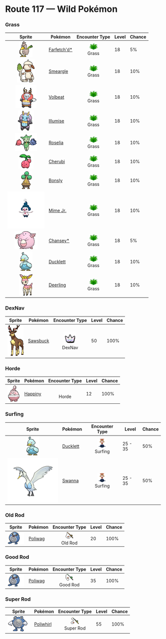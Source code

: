 # Route 117 — Wild Pokémon

### Grass

| Sprite | Pokémon | Encounter Type | Level | Chance |
|:------:|---------|:--------------:|-------|--------|
| ![Farfetch'd*](../../assets/sprites/farfetchd/front.gif "Farfetch'd*: Farfetch’d is always seen with a stalk from a plant of some sort. Apparently, there are good stalks and bad stalks. This Pokémon has been known to fight with others over stalks.") | [Farfetch'd*](../../pokemon/farfetchd.md/) | ![Grass](../../assets/encounter_types/grass.png "Grass")<br>Grass | 18 | 5% |
| ![Smeargle](../../assets/sprites/smeargle/front.gif "Smeargle: Smeargle marks the boundaries of its territory using a body fluid that leaks out from the tip of its tail. Over 5,000 different marks left by this Pokémon have been found.") | [Smeargle](../../pokemon/smeargle.md/) | ![Grass](../../assets/encounter_types/grass.png "Grass")<br>Grass | 18 | 10% |
| ![Volbeat](../../assets/sprites/volbeat/front.gif "Volbeat: Volbeat’s tail glows like a lightbulb. With other Volbeat, it uses its tail to draw geometric shapes in the night sky. This Pokémon loves the sweet aroma given off by Illumise.") | [Volbeat](../../pokemon/volbeat.md/) | ![Grass](../../assets/encounter_types/grass.png "Grass")<br>Grass | 18 | 10% |
| ![Illumise](../../assets/sprites/illumise/front.gif "Illumise: Illumise leads a flight of illuminated Volbeat to draw signs in the night sky. This Pokémon is said to earn greater respect from its peers by composing more complex designs in the sky.") | [Illumise](../../pokemon/illumise.md/) | ![Grass](../../assets/encounter_types/grass.png "Grass")<br>Grass | 18 | 10% |
| ![Roselia](../../assets/sprites/roselia/front.gif "Roselia: On extremely rare occasions, a Roselia is said to appear with its flowers in unusual colors. The thorns on this Pokémon’s head contain a vicious poison.") | [Roselia](../../pokemon/roselia.md/) | ![Grass](../../assets/encounter_types/grass.png "Grass")<br>Grass | 18 | 10% |
| ![Cherubi](../../assets/sprites/cherubi/front.gif "Cherubi: It evolves by sucking the energy out of the small ball where it had been storing nutrients.") | [Cherubi](../../pokemon/cherubi.md/) | ![Grass](../../assets/encounter_types/grass.png "Grass")<br>Grass | 18 | 10% |
| ![Bonsly](../../assets/sprites/bonsly/front.gif "Bonsly: It prefers an arid atmosphere. It leaks water that looks like tears when adjusting its moisture level.") | [Bonsly](../../pokemon/bonsly.md/) | ![Grass](../../assets/encounter_types/grass.png "Grass")<br>Grass | 18 | 10% |
| ![Mime Jr.](../../assets/sprites/mime-jr/front.png "Mime Jr.: It habitually mimics foes. Once mimicked, the foe cannot take its eyes off this Pokémon.") | [Mime Jr.](../../pokemon/mime-jr.md/) | ![Grass](../../assets/encounter_types/grass.png "Grass")<br>Grass | 18 | 10% |
| ![Chansey*](../../assets/sprites/chansey/front.gif "Chansey*: Chansey lays nutritionally excellent eggs on an everyday basis. The eggs are so delicious, they are easily and eagerly devoured by even those people who have lost their appetite.") | [Chansey*](../../pokemon/chansey.md/) | ![Grass](../../assets/encounter_types/grass.png "Grass")<br>Grass | 18 | 5% |
| ![Ducklett](../../assets/sprites/ducklett/front.gif "Ducklett: They are better at swimming than flying, and they happily eat their favorite food, peat moss, as they dive underwater.") | [Ducklett](../../pokemon/ducklett.md/) | ![Grass](../../assets/encounter_types/grass.png "Grass")<br>Grass | 18 | 10% |
| ![Deerling](../../assets/sprites/deerling/front.gif "Deerling: The turning of the seasons changes the color and scent of this Pokémon’s fur. People use it to mark the seasons.") | [Deerling](../../pokemon/deerling.md/) | ![Grass](../../assets/encounter_types/grass.png "Grass")<br>Grass | 18 | 10% |

### DexNav

| Sprite | Pokémon | Encounter Type | Level | Chance |
|:------:|---------|:--------------:|-------|--------|
| ![Sawsbuck](../../assets/sprites/sawsbuck/front.gif "Sawsbuck: They migrate according to the seasons, so some people call Sawsbuck the harbingers of spring.") | [Sawsbuck](../../pokemon/sawsbuck.md/) | ![DexNav](../../assets/encounter_types/dexnav.png "DexNav")<br>DexNav | 50 | 100% |

### Horde

| Sprite | Pokémon | Encounter Type | Level | Chance |
|:------:|---------|:--------------:|-------|--------|
| ![Happiny](../../assets/sprites/happiny/front.gif "Happiny: It carefully carries a round, white rock that it thinks is an egg. It’s bothered by how curly its hair looks.") | [Happiny](../../pokemon/happiny.md/) | ![Horde](../../assets/encounter_types/horde.png "Horde")<br>Horde | 12 | 100% |

### Surfing

| Sprite | Pokémon | Encounter Type | Level | Chance |
|:------:|---------|:--------------:|-------|--------|
| ![Ducklett](../../assets/sprites/ducklett/front.gif "Ducklett: They are better at swimming than flying, and they happily eat their favorite food, peat moss, as they dive underwater.") | [Ducklett](../../pokemon/ducklett.md/) | ![Surfing](../../assets/encounter_types/surfing.png "Surfing")<br>Surfing | 25 - 35 | 50% |
| ![Swanna](../../assets/sprites/swanna/front.gif "Swanna: Swanna start to dance at dusk. The one dancing in the middle is the leader of the flock.") | [Swanna](../../pokemon/swanna.md/) | ![Surfing](../../assets/encounter_types/surfing.png "Surfing")<br>Surfing | 25 - 35 | 50% |

### Old Rod

| Sprite | Pokémon | Encounter Type | Level | Chance |
|:------:|---------|:--------------:|-------|--------|
| ![Poliwag](../../assets/sprites/poliwag/front.gif "Poliwag: Poliwag has a very thin skin. It is possible to see the Pokémon’s spiral innards right through the skin. Despite its thinness, however, the skin is also very flexible. Even sharp fangs bounce right off it.") | [Poliwag](../../pokemon/poliwag.md/) | ![Old Rod](../../assets/encounter_types/old_rod.png "Old Rod")<br>Old Rod | 20 | 100% |

### Good Rod

| Sprite | Pokémon | Encounter Type | Level | Chance |
|:------:|---------|:--------------:|-------|--------|
| ![Poliwag](../../assets/sprites/poliwag/front.gif "Poliwag: Poliwag has a very thin skin. It is possible to see the Pokémon’s spiral innards right through the skin. Despite its thinness, however, the skin is also very flexible. Even sharp fangs bounce right off it.") | [Poliwag](../../pokemon/poliwag.md/) | ![Good Rod](../../assets/encounter_types/good_rod.png "Good Rod")<br>Good Rod | 35 | 100% |

### Super Rod

| Sprite | Pokémon | Encounter Type | Level | Chance |
|:------:|---------|:--------------:|-------|--------|
| ![Poliwhirl](../../assets/sprites/poliwhirl/front.gif "Poliwhirl: The surface of Poliwhirl’s body is always wet and slick with a slimy fluid. Because of this slippery covering, it can easily slip and slide out of the clutches of any enemy in battle.") | [Poliwhirl](../../pokemon/poliwhirl.md/) | ![Super Rod](../../assets/encounter_types/super_rod.png "Super Rod")<br>Super Rod | 55 | 100% |

